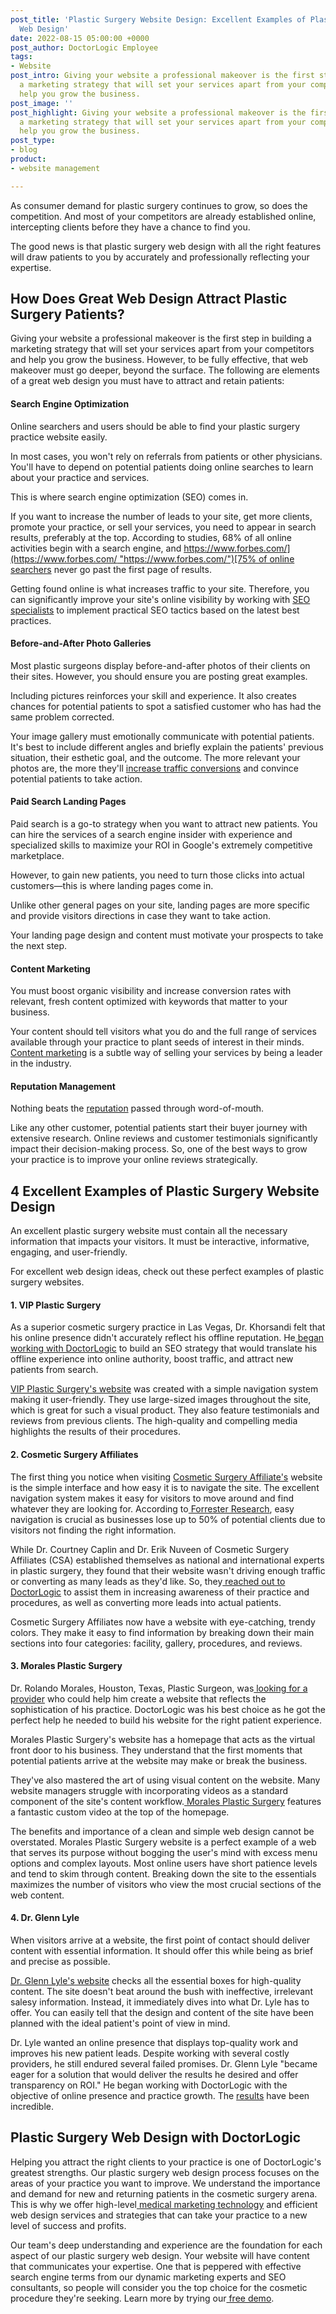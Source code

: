 ```yaml
---
post_title: 'Plastic Surgery Website Design: Excellent Examples of Plastic Surgery
  Web Design'
date: 2022-08-15 05:00:00 +0000
post_author: DoctorLogic Employee
tags:
- Website
post_intro: Giving your website a professional makeover is the first step in building
  a marketing strategy that will set your services apart from your competitors and
  help you grow the business.
post_image: ''
post_highlight: Giving your website a professional makeover is the first step in building
  a marketing strategy that will set your services apart from your competitors and
  help you grow the business.
post_type:
- blog
product:
- website management

---
```

As consumer demand for plastic surgery continues to grow, so does the competition. And most of your competitors are already established online, intercepting clients before they have a chance to find you.

The good news is that plastic surgery web design with all the right features will draw patients to you by accurately and professionally reflecting your expertise.

## **How Does Great Web Design Attract Plastic Surgery Patients?**

Giving your website a professional makeover is the first step in building a marketing strategy that will set your services apart from your competitors and help you grow the business. However, to be fully effective, that web makeover must go deeper, beyond the surface. The following are elements of a great web design you must have to attract and retain patients:

#### **Search Engine Optimization**

Online searchers and users should be able to find your plastic surgery practice website easily.

In most cases, you won't rely on referrals from patients or other physicians. You'll have to depend on potential patients doing online searches to learn about your practice and services.

This is where search engine optimization (SEO) comes in.

If you want to increase the number of leads to your site, get more clients, promote your practice, or sell your services, you need to appear in search results, preferably at the top. According to studies, 68% of all online activities begin with a search engine, and [https://www.forbes.com/](https://www.forbes.com/ "https://www.forbes.com/")[75% of online searchers](https://blog.hubspot.com/insiders/inbound-marketing-stats) never go past the first page of results.

Getting found online is what increases traffic to your site. Therefore, you can significantly improve your site's online visibility by working with [SEO specialists](https://doctorlogic.com/medical-seo-search-amplifier) to implement practical SEO tactics based on the latest best practices.

#### **Before-and-After Photo Galleries**

Most plastic surgeons display before-and-after photos of their clients on their sites. However, you should ensure you are posting great examples.

Including pictures reinforces your skill and experience. It also creates chances for potential patients to spot a satisfied customer who has had the same problem corrected.

Your image gallery must emotionally communicate with potential patients. It's best to include different angles and briefly explain the patients' previous situation, their esthetic goal, and the outcome. The more relevant your photos are, the more they'll [increase traffic conversions](https://doctorlogic.com/blog/increase-traffic-conversions.html) and convince potential patients to take action.

#### **Paid Search Landing Pages**

Paid search is a go-to strategy when you want to attract new patients. You can hire the services of a search engine insider with experience and specialized skills to maximize your ROI in Google's extremely competitive marketplace.

However, to gain new patients, you need to turn those clicks into actual customers—this is where landing pages come in.

Unlike other general pages on your site, landing pages are more specific and provide visitors directions in case they want to take action.

Your landing page design and content must motivate your prospects to take the next step.

#### **Content Marketing**

You must boost organic visibility and increase conversion rates with relevant, fresh content optimized with keywords that matter to your business.

Your content should tell visitors what you do and the full range of services available through your practice to plant seeds of interest in their minds. [Content marketing](https://doctorlogic.com/blog/an-intro-to-content-marketing-for-plastic-surgeons) is a subtle way of selling your services by being a leader in the industry.

#### **Reputation Management**

Nothing beats the [reputation](https://doctorlogic.com/online-reputation-management-doctors) passed through word-of-mouth.

Like any other customer, potential patients start their buyer journey with extensive research. Online reviews and customer testimonials significantly impact their decision-making process. So, one of the best ways to grow your practice is to improve your online reviews strategically.

## **4 Excellent Examples of Plastic Surgery Website Design**

An excellent plastic surgery website must contain all the necessary information that impacts your visitors. It must be interactive, informative, engaging, and user-friendly.

For excellent web design ideas, check out these perfect examples of plastic surgery websites.

#### **1. VIP Plastic Surgery**

As a superior cosmetic surgery practice in Las Vegas, Dr. Khorsandi felt that his online presence didn't accurately reflect his offline reputation. He[ began working with DoctorLogic](https://doctorlogic.com/case-studies/vip-plastic-surgery) to build an SEO strategy that would translate his offline experience into online authority, boost traffic, and attract new patients from search.

[VIP Plastic Surgery's website](https://vipplasticsurgery.com/) was created with a simple navigation system making it user-friendly. They use large-sized images throughout the site, which is great for such a visual product. They also feature testimonials and reviews from previous clients. The high-quality and compelling media highlights the results of their procedures.

#### **2. Cosmetic Surgery Affiliates**

The first thing you notice when visiting [Cosmetic Surgery Affiliate's](https://csaok.com/) website is the simple interface and how easy it is to navigate the site. The excellent navigation system makes it easy for visitors to move around and find whatever they are looking for. According to[ Forrester Research](https://www.forrester.com/report/Retail+Mobile+App+Search+And+Navigation+Best+Practices+For+2019/RES146279), easy navigation is crucial as businesses lose up to 50% of potential clients due to visitors not finding the right information.

While Dr. Courtney Caplin and Dr. Erik Nuveen of Cosmetic Surgery Affiliates (CSA) established themselves as national and international experts in plastic surgery, they found that their website wasn't driving enough traffic or converting as many leads as they'd like. So, they[ reached out to DoctorLogic](https://doctorlogic.com/case-studies/csaok) to assist them in increasing awareness of their practice and procedures, as well as converting more leads into actual patients.

Cosmetic Surgery Affiliates now have a website with eye-catching, trendy colors. They make it easy to find information by breaking down their main sections into four categories: facility, gallery, procedures, and reviews.

#### **3. Morales Plastic Surgery**

Dr. Rolando Morales, Houston, Texas, Plastic Surgeon, was[ looking for a provider](https://doctorlogic.com/case-studies/morales-plastic-surgery) who could help him create a website that reflects the sophistication of his practice. DoctorLogic was his best choice as he got the perfect help he needed to build his website for the right patient experience.

Morales Plastic Surgery's website has a homepage that acts as the virtual front door to his business. They understand that the first moments that potential patients arrive at the website may make or break the business.

They've also mastered the art of using visual content on the website. Many website managers struggle with incorporating videos as a standard component of the site's content workflow.[ Morales Plastic Surgery](https://drmorales.com/) features a fantastic custom video at the top of the homepage.

The benefits and importance of a clean and simple web design cannot be overstated. Morales Plastic Surgery website is a perfect example of a web that serves its purpose without bogging the user's mind with excess menu options and complex layouts. Most online users have short patience levels and tend to skim through content. Breaking down the site to the essentials maximizes the number of visitors who view the most crucial sections of the web content.

#### **4. Dr. Glenn Lyle**

When visitors arrive at a website, the first point of contact should deliver content with essential information. It should offer this while being as brief and precise as possible.

[Dr. Glenn Lyle's website](https://drglennlyle.com/) checks all the essential boxes for high-quality content. The site doesn't beat around the bush with ineffective, irrelevant salesy information. Instead, it immediately dives into what Dr. Lyle has to offer. You can easily tell that the design and content of the site have been planned with the ideal patient's point of view in mind.

Dr. Lyle wanted an online presence that displays top-quality work and improves his new patient leads. Despite working with several costly providers, he still endured several failed promises. Dr. Glenn Lyle "became eager for a solution that would deliver the results he desired and offer transparency on ROI." He began working with DoctorLogic with the objective of online presence and practice growth. The [results](https://doctorlogic.com/case-studies/glenn-lyle) have been incredible.

## **Plastic Surgery Web Design with DoctorLogic**

Helping you attract the right clients to your practice is one of DoctorLogic's greatest strengths. Our plastic surgery web design process focuses on the areas of your practice you want to improve. We understand the importance and demand for new and returning patients in the cosmetic surgery arena. This is why we offer high-level[ medical marketing technology](https://doctorlogic.com/blog/why-invest-in-healthcare-marketing-technology) and efficient web design services and strategies that can take your practice to a new level of success and profits.

Our team's deep understanding and experience are the foundation for each aspect of our plastic surgery web design. Your website will have content that communicates your expertise. One that is peppered with effective search engine terms from our dynamic marketing experts and SEO consultants, so people will consider you the top choice for the cosmetic procedure they're seeking. Learn more by trying our[ free demo](https://growth.doctorlogic.com/get-a-demo).